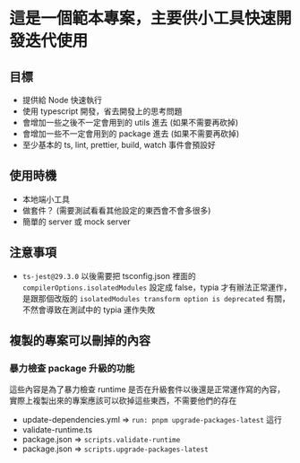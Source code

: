 # 這是一個範本專案，主要供小工具快速開發迭代使用

## 目標

- 提供給 Node 快速執行
- 使用 typescript 開發，省去開發上的思考問題
- 會增加一些之後不一定會用到的 utils 進去 (如果不需要再砍掉)
- 會增加一些不一定會用到的 package 進去 (如果不需要再砍掉)
- 至少基本的 ts, lint, prettier, build, watch 事件會預設好

## 使用時機

- 本地端小工具
- 做套件？ (需要測試看看其他設定的東西會不會多很多)
- 簡單的 server 或 mock server

## 注意事項

- `ts-jest@29.3.0` 以後需要把 tsconfig.json 裡面的 `compilerOptions.isolatedModules` 設定成 false，typia 才有辦法正常運作，是跟那個改版的 `isolatedModules transform option is deprecated` 有關，不然會導致在測試中的 typia 運作失敗

## 複製的專案可以刪掉的內容

### 暴力檢查 package 升級的功能

這些內容是為了暴力檢查 runtime 是否在升級套件以後還是正常運作寫的內容，實際上複製出來的專案應該可以砍掉這些東西，不需要他們的存在

- update-dependencies.yml => `run: pnpm upgrade-packages-latest` 這行
- validate-runtime.ts
- package.json => `scripts.validate-runtime`
- package.json => `scripts.upgrade-packages-latest`
